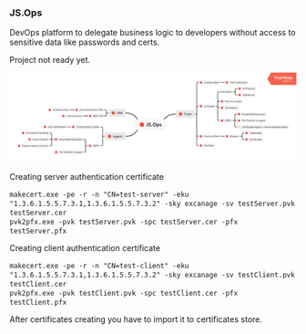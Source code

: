### JS.Ops

DevOps platform to delegate business logic to developers without access to sensitive data like passwords and certs.


Project not ready yet.

![alt tag](https://raw.githubusercontent.com/mcfly722/js.ops/master/doc/JS.Ops.png?raw=true)

Creating server authentication certificate
```
makecert.exe -pe -r -n "CN=test-server" -eku "1.3.6.1.5.5.7.3.1,1.3.6.1.5.5.7.3.2" -sky excanage -sv testServer.pvk testServer.cer
pvk2pfx.exe -pvk testServer.pvk -spc testServer.cer -pfx testServer.pfx
```
Creating client authentication certificate
```
makecert.exe -pe -r -n "CN=test-client" -eku "1.3.6.1.5.5.7.3.1,1.3.6.1.5.5.7.3.2" -sky excanage -sv testClient.pvk testClient.cer
pvk2pfx.exe -pvk testClient.pvk -spc testClient.cer -pfx testClient.pfx
```
After certificates creating you have to import it to certificates store.
